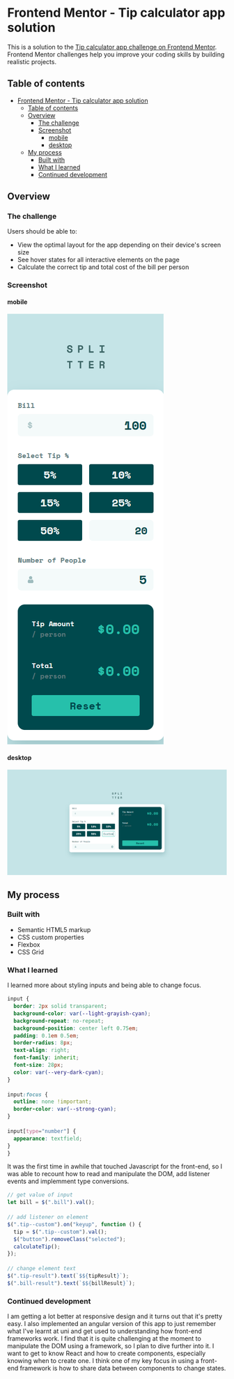 # Frontend Mentor - Tip calculator app solution

This is a solution to the [Tip calculator app challenge on Frontend Mentor](https://www.frontendmentor.io/challenges/tip-calculator-app-ugJNGbJUX). Frontend Mentor challenges help you improve your coding skills by building realistic projects.

## Table of contents

- [Frontend Mentor - Tip calculator app solution](#frontend-mentor---tip-calculator-app-solution)
  - [Table of contents](#table-of-contents)
  - [Overview](#overview)
    - [The challenge](#the-challenge)
    - [Screenshot](#screenshot)
      - [mobile](#mobile)
      - [desktop](#desktop)
  - [My process](#my-process)
    - [Built with](#built-with)
    - [What I learned](#what-i-learned)
    - [Continued development](#continued-development)

## Overview

### The challenge

Users should be able to:

- View the optimal layout for the app depending on their device's screen size
- See hover states for all interactive elements on the page
- Calculate the correct tip and total cost of the bill per person

### Screenshot

#### mobile

![](./images/mobile-result.png)

#### desktop

![](./images/desktop-result.png)

## My process

### Built with

- Semantic HTML5 markup
- CSS custom properties
- Flexbox
- CSS Grid

### What I learned

I learned more about styling inputs and being able to change focus.

```css
input {
  border: 2px solid transparent;
  background-color: var(--light-grayish-cyan);
  background-repeat: no-repeat;
  background-position: center left 0.75em;
  padding: 0.1em 0.5em;
  border-radius: 8px;
  text-align: right;
  font-family: inherit;
  font-size: 28px;
  color: var(--very-dark-cyan);
}

input:focus {
  outline: none !important;
  border-color: var(--strong-cyan);
}

input[type="number"] {
  appearance: textfield;
}
}
```

It was the first time in awhile that touched Javascript for the front-end, so I was able to recount how to read and manipulate the DOM, add listener events and implemment type conversions.

```js
// get value of input
let bill = $(".bill").val();

// add listener on element
$(".tip--custom").on("keyup", function () {
  tip = $(".tip--custom").val();
  $("button").removeClass("selected");
  calculateTip();
});

// change element text
$(".tip-result").text(`$${tipResult}`);
$(".bill-result").text(`$${billResult}`);
```

### Continued development

I am getting a lot better at responsive design and it turns out that it's pretty easy. I also implemented an angular version of this app to just remember what I've learnt at uni and get used to understanding how front-end frameworks work. I find that it is quite challenging at the moment to manipulate the DOM using a framework, so I plan to dive further into it. I want to get to know React and how to create components, especially knowing when to create one. I think one of my key focus in using a front-end framework is how to share data between components to change states.
